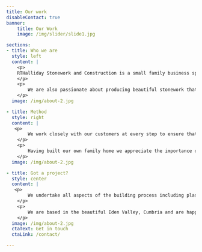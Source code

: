 ```yaml
---
title: Our work
disableContact: true
banner:
    title: Our Work
    image: /img/slider/slide1.jpg

sections:
- title: Who we are
  style: left
  content: |
    <p>
    RTHalliday Stonework and Construction is a small family business specialising in the undertaking and project management of new builds, barn conversions and property    renovations.
    </p> 
    <p>
        We are also passionate about producing beautiful stonework that will last for future generations, whether this is stone facing a property, drystone walling, or producing a unique custom stone feature for your garden.
    </p>
  image: /img/about-2.jpg

- title: Method
  style: right
  content: |
   <p>
        We work closely with our customers at every step to ensure that they get exactly what they want, to the highest specification but at competitive prices.
    </p>
    <p>
        Having built our own family home we appreciate the importance of getting everything ‘just right’ and feeling confident that your needs are being listened to. We enjoy working with you to create special features within the property such as custom-built fire places and stone feature walls to make the space your own.
    </p>
  image: /img/about-2.jpg

- title: Got a project?
  style: center
  content: |
   <p>
	    We undertake all aspects of the building process including plasterboard and plastering, tiling and patios, waterproof tanking, rendering and roofing.
    </p>
    <p>
        We are based in the beautiful Eden Valley, Cumbria and are happy to travel around Cumbria, North Yorkshire, Lancashire and County Durham for work.
    </p>
  image: /img/about-2.jpg
  ctaText: Get in touch
  ctaLink: /contact/

---
```

